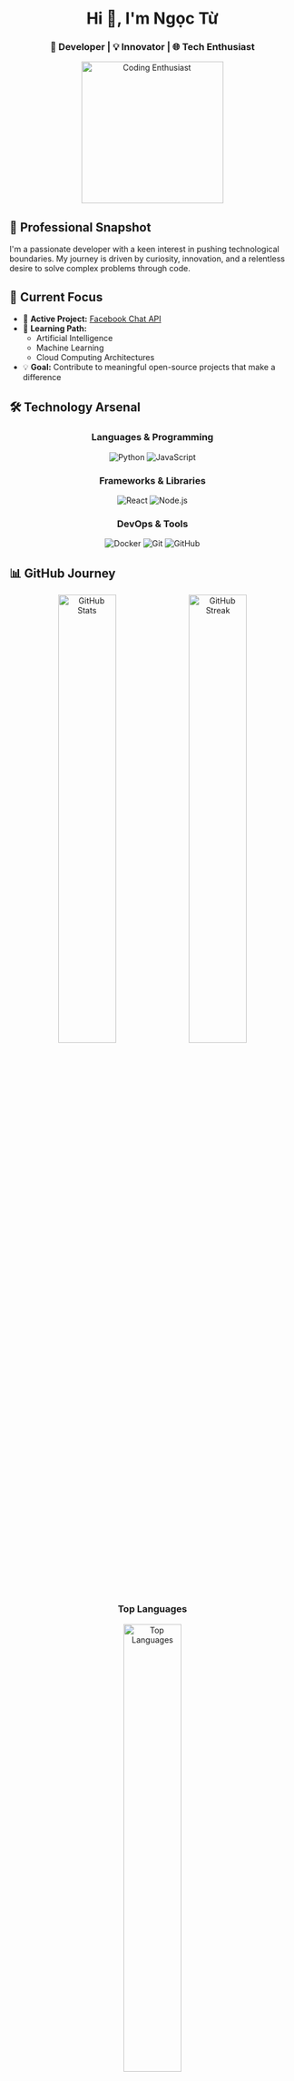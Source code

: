 <h1 align="center">Hi 👋, I'm Ngọc Từ</h1>
<h3 align="center">🚀 Developer | 💡 Innovator | 🌐 Tech Enthusiast</h3>

<div align="center">
  <img src="https://media.giphy.com/media/WUlplcMpOCEmTGBtBW/giphy.gif" width="250" height="250" alt="Coding Enthusiast"/>
</div>

## 🌟 Professional Snapshot

I'm a passionate developer with a keen interest in pushing technological boundaries. My journey is driven by curiosity, innovation, and a relentless desire to solve complex problems through code.

## 🚀 Current Focus

- 🔭 **Active Project:** [Facebook Chat API](https://github.com/kenjiakira/Pack-Share-MSG)
- 🌱 **Learning Path:** 
  - Artificial Intelligence
  - Machine Learning
  - Cloud Computing Architectures
- 💡 **Goal:** Contribute to meaningful open-source projects that make a difference

## 🛠️ Technology Arsenal

<div align="center">
  <h3>Languages & Programming</h3>
  <img src="https://img.shields.io/badge/Python-3776AB?style=for-the-badge&logo=python&logoColor=white" alt="Python"/>
  <img src="https://img.shields.io/badge/JavaScript-F7DF1E?style=for-the-badge&logo=javascript&logoColor=black" alt="JavaScript"/>
  
  <h3>Frameworks & Libraries</h3>
  <img src="https://img.shields.io/badge/React-20232A?style=for-the-badge&logo=react&logoColor=61DAFB" alt="React"/>
  <img src="https://img.shields.io/badge/Node.js-339933?style=for-the-badge&logo=nodedotjs&logoColor=white" alt="Node.js"/>
  
  <h3>DevOps & Tools</h3>
  <img src="https://img.shields.io/badge/Docker-2496ED?style=for-the-badge&logo=docker&logoColor=white" alt="Docker"/>
  <img src="https://img.shields.io/badge/Git-F05032?style=for-the-badge&logo=git&logoColor=white" alt="Git"/>
  <img src="https://img.shields.io/badge/GitHub-181717?style=for-the-badge&logo=github&logoColor=white" alt="GitHub"/>
</div>

## 📊 GitHub Journey

<div align="center">
  <img src="https://github-readme-stats.vercel.app/api?username=kenjiakira&show_icons=true&theme=radical" alt="GitHub Stats" width="45%"/>
  <img src="https://github-readme-streak-stats.herokuapp.com/?user=kenjiakira&theme=radical" alt="GitHub Streak" width="45%"/>
  
  <h3>Top Languages</h3>
  <img src="https://github-readme-stats.vercel.app/api/top-langs/?username=kenjiakira&layout=compact&theme=radical" alt="Top Languages" width="45%"/>
</div>

## 🏆 Achievements & Certifications

- 🥇 Open Source Contributor
- 🌐 Web Development Specialist
- 🤖 AI & Machine Learning Enthusiast

## 💬 Let's Connect & Collaborate!

I'm always open to:
- 🤝 Collaboration opportunities
- 💡 Innovative project discussions
- 🧩 Problem-solving challenges

<div align="center">
  <a href="https://linkedin.com/in/akira-kenji-348557291" target="_blank">
    <img src="https://img.shields.io/badge/LinkedIn-%230077B5.svg?style=for-the-badge&logo=linkedin&logoColor=white" alt="LinkedIn"/>
  </a>
  <a href="https://github.com/kenjiakira" target="_blank">
    <img src="https://img.shields.io/badge/GitHub-%23121011.svg?style=for-the-badge&logo=github&logoColor=white" alt="GitHub"/>
  </a>
  <a href="mailto:kenjiakira2006@gmail.com">
    <img src="https://img.shields.io/badge/Email-D14836?style=for-the-badge&logo=gmail&logoColor=white" alt="Gmail"/>
  </a>
  <a href="https://facebook.com/KenjiDevv" target="_blank">
    <img src="https://img.shields.io/badge/Facebook-%231877F2.svg?style=for-the-badge&logo=facebook&logoColor=white" alt="Facebook"/>
  </a>
</div>

<div align="center">
  <img src="https://visitor-badge.laobi.icu/badge?page_id=kenjiakira.kenjiakira" alt="Visitor Badge"/>
  <p>Thank you for stopping by! 🙌</p>
</div>
